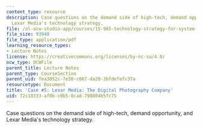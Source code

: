 ```yaml
---
content_type: resource
description: Case questions on the demand side of high-tech, demand opportunity, and
  Lexar Media's technology strategy.
file: /ol-ocw-studio-app/courses/15-965-technology-strategy-for-system-design-and-management-spring-2009/72c18333af0bc0b50cad798804b5fc75_MIT15_965S09_case05.pdf
file_size: 93940
file_type: application/pdf
learning_resource_types:
- Lecture Notes
license: https://creativecommons.org/licenses/by-nc-sa/4.0/
ocw_type: OCWFile
parent_title: Lecture Notes
parent_type: CourseSection
parent_uid: fea3852c-7e50-c067-da20-3bfdefefc37a
resourcetype: Document
title: 'Case #5: Lexar Media: The Digital Photography Company'
uid: 72c18333-af0b-c0b5-0cad-798804b5fc75
---
```

Case questions on the demand side of high-tech, demand opportunity, and Lexar Media's technology strategy.